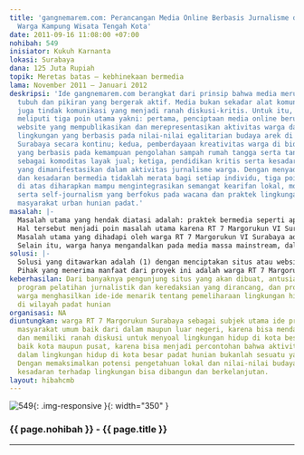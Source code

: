 ```yaml
---
title: 'gangnemarem.com: Perancangan Media Online Berbasis Jurnalisme dan Budaya Arek
  Warga Kampung Wisata Tengah Kota'
date: 2011-09-16 11:08:00 +07:00
nohibah: 549
inisiator: Kukuh Karnanta
lokasi: Surabaya
dana: 125 Juta Rupiah
topik: Meretas batas – kebhinekaan bermedia
lama: November 2011 – Januari 2012
deskripsi: 'Ide gangnemarem.com berangkat dari prinsip bahwa media merupakan perpanjangan
  tubuh dan pikiran yang bergerak aktif. Media bukan sekadar alat komunikasi melainkan
  juga tindak komunikasi yang menjadi ranah diskusi-kritis. Untuk itu, gangnemarem.com
  meliputi tiga poin utama yakni: pertama, penciptaan media online berupa situs atau
  website yang mempublikasikan dan merepresentasikan aktivitas warga dalam memanajemen
  lingkungan yang berbasis pada nilai-nilai egalitarian budaya arek di pemukiman padat
  Surabaya secara kontinu; kedua, pemberdayaan kreativitas warga di bidang ekonomi
  yang berbasis pada kemampuan pengolahan sampah rumah tangga serta tanaman hijau
  sebagai komoditas layak jual; ketiga, pendidikan kritis serta kesadaran bermedia
  yang dimanifestasikan dalam aktivitas jurnalisme warga. Dengan menyadari bahwa akses
  dan kesadaran bermedia tidaklah merata bagi setiap individu, tiga poin tersebut
  di atas diharapkan mampu mengintegrasikan semangat kearifan lokal, modal sosial,
  serta self-journalism yang berfokus pada wacana dan praktek lingkungan hidup di
  masyarakat urban hunian padat.'
masalah: |-
  Masalah utama yang hendak diatasi adalah: praktek bermedia seperti apa yang mampu merepresentasikan sekaligus meredam potensi konflik aktivitas warga dalam memberdayakan lingkungannya?
  Hal tersebut menjadi poin masalah utama karena RT 7 Margorukun VI Surabaya adalah kampung padat hunian di tengah kota Surabaya. Kampung ini banyak meraih gelar juara di lomba kebersihan yang dicanangkan Pemerintah Kota Surabaya seperti program Merdeka dari Sampah, dan Green and Clean sehingga menjadi kampung percontohan bagi masyarakat Surabaya khususnya, dan Indonesia pada umumnya. Hampir setiap minggu kampung ini menerima kunjungan dari berbagai daerah baik dari institusi pemerintah, swasta, maupun universitas dan sekolah.
  Masalah utama yang dihadapi oleh warga RT 7 Margorukun VI Surabaya adalah ketiadaan media yang secara efektif mempublikasikan pengetahuan lokal serta aktivitas warga dalam memelihara serta memaksimalkan potensi lingkungannya. Selama ini, warga sekadar menyambut dan menjelaskan secara verbal kepada para tamu tentang pengetahuan lokal mereka tentang teknik mengolah sampah, cara memotivasi warga agar memiliki dan konsisten dalam aktivitas lingkungan, teknik pengolahan air limbah rumah tangga, dan sebagainya. Jika dicermati, cara tersebut sesungguhnya tidak efektif karena masih bersandar pada budaya lisan yang berimplikasi pada terbatasnya persebaran informasi dan pengetahuan yang warga miliki.
  Selain itu, warga hanya mengandalkan pada media massa mainstream, dalam hal ini koran maupun televisi untuk mempublikasikan aktivitas mereka; sedangkan akses terhadap media massa masih dimiliki sebagian warga karena faktor ekonomi dan lainnya. Akibatnya, terjadi monopol yang mengarah pada tindak ‘korupsi’, yang dilakukan oleh oknum pengurus kampung dalam mengatur keuntungan yang didapat dari kunjungan tamu dan penjualan produk hasil olahan sampah yang dikerjakan oleh warga. Hal tersebut sudah menjadi permasalahan pelik warga kampung ini dan pada beberapa sisi telah mereduksi motivasi warga dalam melanjutkan aktivitas mereka di bidang lingkungan seperti yang sudah membuahkan prestasi selama ini.
solusi: |-
  Solusi yang ditawarkan adalah (1) dengan menciptakan situs atau website yang merepresentasikan seluruh aktivitas maupun aspirasi warga dalam memberdayakan lingkungannya; (2) dengan memberi pelatihan jurnalistik dan praktek bermedia khususnya media online kepada warga agar memiliki modal pengetahuan yang cukup untuk melakukan self-journalism; (3) dengan membentuk struktur redaksi yang secara kontinu bertanggung jawab pada update informasi yang tertera pada situs atau website yang akan dibuat; (4) membekali redaksi dengan infrastruktur yang memadai untuk menjalankan aktivitas mediasinya secara berkelanjutan.
  Pihak yang menerima manfaat dari proyek ini adalah warga RT 7 Margorukun Surabaya sebagai subjek utama ide proposal ini, masyarakat umum baik dari dalam maupun luar negeri, karena bisa mendapat informasi dan memiliki ranah diskusi untuk menyoal lingkungan hidup di kota besar, dan pemerintah, baik kota maupun pusat, karena bisa menjadi percontohan bahwa aktivitas positif dalam lingkungan hidup di kota besar padat hunian bukanlah sesuatu yang mustahil. Dengan memaksimalkan potensi pengetahuan lokal dan nilai-nilai budaya setempat, kesadaran terhadap lingkungan bisa dibangun dan berkelanjutan.
keberhasilan: Dari banyaknya pengunjung situs yang akan dibuat, antusiasme warga mengikuti
  program pelatihan jurnalistik dan keredaksian yang dirancang, dan produktivitas
  warga menghasilkan ide-ide menarik tentang pemeliharaan lingkungan hidup khususnya
  di wilayah padat hunian
organisasi: NA
diuntungkan: warga RT 7 Margorukun Surabaya sebagai subjek utama ide proposal ini,
  masyarakat umum baik dari dalam maupun luar negeri, karena bisa mendapat informasi
  dan memiliki ranah diskusi untuk menyoal lingkungan hidup di kota besar, dan pemerintah,
  baik kota maupun pusat, karena bisa menjadi percontohan bahwa aktivitas positif
  dalam lingkungan hidup di kota besar padat hunian bukanlah sesuatu yang mustahil.
  Dengan memaksimalkan potensi pengetahuan lokal dan nilai-nilai budaya setempat,
  kesadaran terhadap lingkungan bisa dibangun dan berkelanjutan.
layout: hibahcmb
---
```


![549](/static/img/hibahcmb/549.png){: .img-responsive }{: width="350" }

### {{ page.nohibah }} - {{ page.title }}

---
